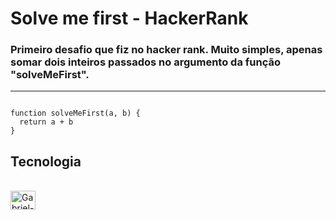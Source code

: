 # Solve me first - HackerRank

### Primeiro desafio que fiz no hacker rank. Muito simples, apenas somar dois inteiros passados no argumento da função "solveMeFirst".
<hr>

<code>
function solveMeFirst(a, b) {
  return a + b
}
</code>

## Tecnologia

<div style="display: inline_block"><br>
  <img align="center" alt="Gabriel-HTML" height="30" width="40" src="https://cdn.jsdelivr.net/gh/devicons/devicon/icons/javascript/javascript-original.svg">
</div>


